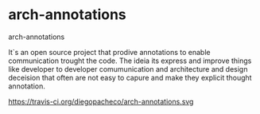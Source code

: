 arch-annotations
================

arch-annotations

It`s an open source project that prodive annotations to enable communication trought the code.
The ideia its express and improve things like developer to developer comumunication and architecture and design deceision
that often are not easy to capure and make they explicit thought annotation.

https://travis-ci.org/diegopacheco/arch-annotations.svg
